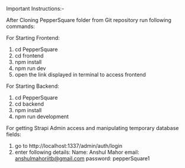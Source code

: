 Important Instructions:-


After Cloning PepperSquare folder from Git repository run following commands:

  For Starting Frontend:
  1)	cd PepperSquare
  2)	cd frontend
  3)	npm install
  4)	npm run dev
  5)	open the link displayed in terminal to access frontend
  
  For Starting Backend:
  1)	cd PepperSquare
  2)	cd backend
  3)	npm install
  4)	npm run development
  
  For getting Strapi Admin access and manipulating temporary database fields:
  1)	go to http://localhost:1337/admin/auth/login
  2)	enter following details:
        Name: Anshul Mahor 
        email: anshulmahoriitb@gmail.com
        password: pepperSquare1
